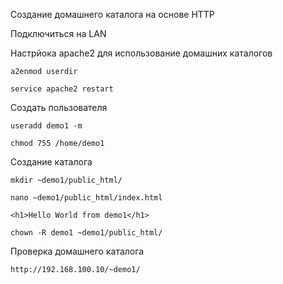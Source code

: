 Создание домашнего каталога на основе HTTP

Подключиться на LAN

Настрйока apache2 для использование домашних каталогов
```
a2enmod userdir
```
```
service apache2 restart
```
Создать пользователя
```
useradd demo1 -m
```
```
chmod 755 /home/demo1
```

Создание каталога
```
mkdir ~demo1/public_html/
```
```
nano ~demo1/public_html/index.html
```
```
<h1>Hello World from demo1</h1>
```
```
chown -R demo1 ~demo1/public_html/
```

Проверка домашнего каталога
```
http://192.168.100.10/~demo1/
```
